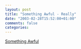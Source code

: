 ```yaml
---
layout: post
title: "Something Awful - Really"
date: "2003-02-28T15:52:00+01:00"
comments: false
categories: 
---
```


<p><a href="http://www.somethingawful.com/articles.php?a=492&amp;p=5" title="Something Awful">Something Awful</a></p>

